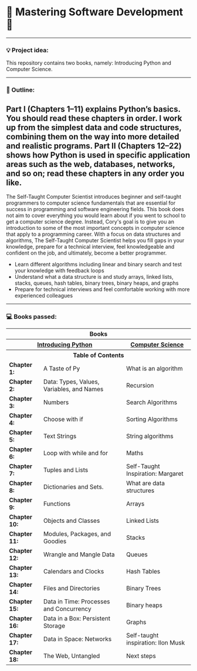 # 💾 Mastering Software Development 💾

---

### 💡 Project idea:

This repository contains two books, namely: Introducing Python and Computer Science.

---

### 📖 Outline:


Part I (Chapters 1–11) explains Python’s basics. You should read these chapters in
order. I work up from the simplest data and code structures, combining them on the
way into more detailed and realistic programs. Part II (Chapters 12–22) shows how
Python is used in specific application areas such as the web, databases, networks, and
so on; read these chapters in any order you like.
---
The Self-Taught Computer Scientist introduces beginner and self-taught programmers to computer science fundamentals that
are essential for success in programming and software engineering fields. This book does not aim to cover everything you
would learn about if you went to school to get a computer science degree. Instead, Cory's goal is to give you an
introduction to some of the most important concepts in computer science that apply to a programming career.
With a focus on data structures and algorithms, The Self-Taught Computer Scientist helps you fill gaps in your
knowledge, prepare for a technical interview, feel knowledgeable and confident on the job, and ultimately,
become a better programmer.

- Learn different algorithms including linear and binary search and test your knowledge with feedback loops
- Understand what a data structure is and study arrays, linked lists, stacks, queues, hash tables, binary trees, binary
  heaps, and graphs
- Prepare for technical interviews and feel comfortable working with more experienced colleagues

---

### 💻 Books passed:

<table>
  <tr>
    <th colspan="3">Books</th>
  </tr>
  <tr>
    <th colspan="2">
        <a href="https://www.amazon.com/Introducing-Python-Modern-Computing-Packages/dp/1492051365/ref=sr_1_1?crid=34IIUUTS2P7IE&dib=eyJ2IjoiMSJ9.h9ifkIDZ1s9yEGN_4V1SOAKMJC3c9L8NTbIKNGp1lzlbzrLJAHOLhai3Vd_AlgeDRjQripCgvAy1mozY_km3Vg8r1f0rA80E-E1vejBDhEWnDv3KINy7WvKuoNMd55WJXaytGXFiGHAxwpLpp4Qk2aRfrwQWi0zkZBC3_FHZFlwssnXy_ouEfwSyr-GfTAIn6XsniN7u0XJRgWUOW0ZXRRboysGH-kKRc2Nao2W6x-c.I_008_yw3kck-s9EqKizixlkEHJSMCQ5LQVMyGXm_Mg&dib_tag=se&keywords=Introducing+Python&qid=1710090881&sprefix=introducing+python%2Caps%2C576&sr=8-1">Introducing Python</a>
    </th> 
    <th>
        <a href="https://www.amazon.com/Self-Taught-Computer-Scientist-Beginners-Science/dp/1119724414/ref=sr_1_2?dib=eyJ2IjoiMSJ9.JfYTTTbfhrcu68m_SvASYeomZ10Oqg8oIh72DsvpamXMJYkETNZbtt4HzeCjvFdSsJWO-2394mESs_Jb943YHQ.UNuPxvCND3DTJoIVyUvGs9KNIVpfEWjoAPSoKJPmedU&dib_tag=se&qid=1710139693&refinements=p_27%3ACory+Althoff&s=books&sr=1-2">Computer Science</a>
    </th>
  </tr>
  <tr>
    <th colspan="3"> Table of Contents</th>
  </tr>
  <tr>
    <td> <b>Chapter 1:</b> </td><td> A Taste of Py</td> <td> What is an algorithm</td>
  </tr>
  <tr>
    <td> <b>Chapter 2:</b> </td><td> Data: Types, Values, Variables, and Names</td> <td> Recursion</td>
  </tr>
  <tr>
    <td> <b>Chapter 3:</b> </td><td> Numbers</td> <td>Search Algorithms</td>
  </tr>
  <tr>
    <td> <b>Chapter 4:</b> </td><td> Choose with if</td> <td> Sorting Algorithms</td>
  </tr>
  <tr>
    <td> <b>Chapter 5:</b> </td><td> Text Strings</td> <td>  String algorithms</td>
  </tr>
  <tr>
    <td> <b>Chapter 6:</b> </td><td> Loop with while and for</td> <td> Maths</td>
  </tr>
  <tr>
    <td> <b>Chapter 7:</b> </td><td> Tuples and Lists</td> <td>Self-Taught Inspiration: Margaret  </td>
  </tr>
  <tr>
    <td> <b>Chapter 8:</b> </td><td> Dictionaries and Sets.</td> <td>What are data structures</td>
  </tr>
  <tr>
    <td> <b>Chapter 9:</b> </td><td> Functions</td> <td> Arrays</td>
  </tr>
  <tr>
    <td> <b>Chapter 10:</b> </td><td> Objects and Classes</td> <td>Linked Lists</td>
  </tr>
  <tr>
    <td> <b>Chapter 11:</b> </td><td> Modules, Packages, and Goodies</td> <td>Stacks</td>
  </tr>
  <tr>
    <td> <b>Chapter 12:</b> </td><td> Wrangle and Mangle Data</td> <td>Queues</td>
  </tr>
  <tr>
    <td> <b>Chapter 13:</b> </td><td> Calendars and Clocks</td> <td>Hash Tables</td>
  </tr>
  <tr>
    <td> <b>Chapter 14:</b> </td><td> Files and Directories</td> <td>Binary Trees</td>
  </tr>
  <tr>
    <td> <b>Chapter 15:</b></td><td> Data in Time: Processes and Concurrency</td> <td>Binary heaps</td>
  </tr>
  <tr>
    <td> <b>Chapter 16:</b> </td><td> Data in a Box: Persistent Storage</td> <td>Graphs</td>
  </tr>
  <tr>
    <td><b>Chapter 17:</b> </td><td> Data in Space: Networks</td> <td>Self-taught inspiration: Ilon Musk</td>
  </tr>
  <tr>
    <td><b>Chapter 18:</b> </td><td> The Web, Untangled</td> <td>Next steps</td>
  </tr>
</table>